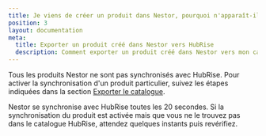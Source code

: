 ```yaml
---
title: Je viens de créer un produit dans Nestor, pourquoi n'apparaît-il pas dans mon catalogue HubRise ?
position: 3
layout: documentation
meta:
  title: Exporter un produit créé dans Nestor vers HubRise
  description: Comment exporter un produit créé dans Nestor vers mon catalogue HubRise.
---
```


Tous les produits Nestor ne sont pas synchronisés avec HubRise. Pour activer la synchronisation d'un produit particulier, suivez les étapes indiquées dans la section [Exporter le catalogue](/apps/nestor/associer-codes-ref#exporter-le-catalogue).

Nestor se synchronise avec HubRise toutes les 20 secondes. Si la synchronisation du produit est activée mais que vous ne le trouvez pas dans le catalogue HubRise, attendez quelques instants puis revérifiez.